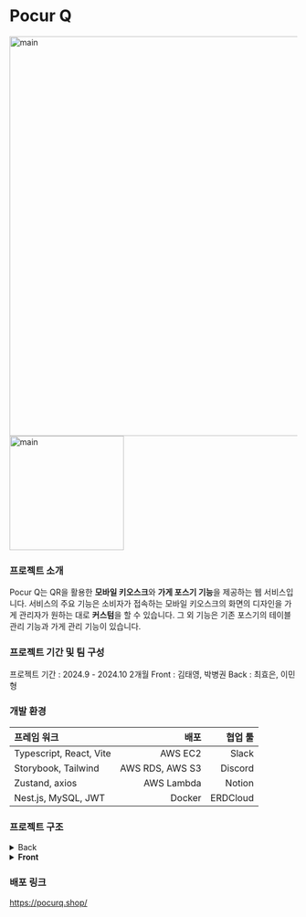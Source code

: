 
# Pocur Q

<div>
<img width="700" alt="main" src="https://github.com/user-attachments/assets/c16f90e5-82ca-426d-853f-b55f63c1d7c8"/> <img width="200" alt="main" src="https://github.com/user-attachments/assets/8baf901a-4b7b-4f27-8ca9-225f91c04772"/>
</div>

### 프로젝트 소개
Pocur Q는 QR을 활용한 **모바일 키오스크**와 **가게 포스기 기능**을 제공하는 웹 서비스입니다. 서비스의 주요 기능은 소비자가 접속하는 모바일 키오스크의 화면의 디자인을 가게 관리자가 원하는 대로 **커스텀**을 할 수 있습니다. 그 외 기능은 기존 포스기의 테이블 관리 기능과 가게 관리 기능이 있습니다.

### 프로젝트 기간 및 팀 구성
프로젝트 기간	: 2024.9 - 2024.10 2개월
Front : 김태영, 박병권
Back : 최효은, 이민형

### 개발 환경

|프레임 워크|배포|협업 툴|
|:---|---:|---:|
|Typescript, React, Vite|AWS EC2|Slack|
|Storybook, Tailwind|AWS RDS, AWS S3|Discord|
|Zustand, axios|AWS Lambda|Notion|
|Nest.js, MySQL, JWT|Docker|ERDCloud|

### 프로젝트 구조

<details>
  <summary>Back</summary>
  
  ```
  📦src
 ┣ 📂auth
 ┃ ┣ 📜auth.module.ts
 ┃ ┣ 📜jwt-auth.guard.ts
 ┃ ┗ 📜jwt.strategy.ts
 ┣ 📂calls
 ┃ ┣ 📂dtos
 ┃ ┃ ┣ 📜create-calls.dto.ts
 ┃ ┃ ┗ 📜update-calls.dto.ts
 ┃ ┣ 📂entities
 ┃ ┃ ┗ 📜calls.entity.ts
 ┃ ┣ 📜calls.controller.ts
 ┃ ┣ 📜calls.module.ts
 ┃ ┗ 📜calls.service.ts
 ┣ 📂categories
 ┃ ┣ 📂dtos
 ┃ ┃ ┗ 📜create-categories.dto.ts
 ┃ ┣ 📂entities
 ┃ ┃ ┗ 📜categories.entity.ts
 ┃ ┣ 📜categories.controller.ts
 ┃ ┣ 📜categories.module.ts
 ┃ ┗ 📜categories.service.ts
 ┣ 📂customer-jwt
 ┃ ┣ 📜customer-jwt.controller.ts
 ┃ ┣ 📜customer-jwt.module.ts
 ┃ ┗ 📜customer-jwt.service.ts
 ┣ 📂designPresets
 ┃ ┣ 📂dto
 ┃ ┃ ┣ 📜create-designPresets.dto.ts
 ┃ ┃ ┗ 📜update-designPresets.dto.ts
 ┃ ┣ 📂entities
 ┃ ┃ ┗ 📜designPresets.entity.ts
 ┃ ┣ 📜designPresets.controller.ts
 ┃ ┣ 📜designPresets.module.ts
 ┃ ┗ 📜designPresets.service.ts
 ┣ 📂designs
 ┃ ┣ 📂dto
 ┃ ┃ ┣ 📜create-designs.dto.ts
 ┃ ┃ ┣ 📜response-designs.dto.ts
 ┃ ┃ ┗ 📜update-designs.dto.ts
 ┃ ┣ 📂entities
 ┃ ┃ ┗ 📜designs.entity.ts
 ┃ ┣ 📜designs.controller.ts
 ┃ ┣ 📜designs.module.ts
 ┃ ┗ 📜designs.service.ts
 ┣ 📂health-check
 ┃ ┗ 📜health-check.controller.ts
 ┣ 📂img-upload
 ┃ ┣ 📜imgUpload.controller.ts
 ┃ ┣ 📜imgUpload.module.ts
 ┃ ┗ 📜imgUpload.service.ts
 ┣ 📂menus
 ┃ ┣ 📂dtos
 ┃ ┃ ┣ 📜create-menus.dto.ts
 ┃ ┃ ┣ 📜get-all-menus-response.dto.ts
 ┃ ┃ ┣ 📜get-menu-response.dto.ts
 ┃ ┃ ┗ 📜update-menus.dto.ts
 ┃ ┣ 📂entities
 ┃ ┃ ┗ 📜menus.entity.ts
 ┃ ┣ 📜menus.controller.ts
 ┃ ┣ 📜menus.module.ts
 ┃ ┗ 📜menus.service.ts
 ┣ 📂options
 ┃ ┣ 📂dtos
 ┃ ┃ ┣ 📜create-options.dro.ts
 ┃ ┃ ┗ 📜option-response.dto.ts
 ┃ ┣ 📂entities
 ┃ ┃ ┗ 📜options.entity.ts
 ┃ ┣ 📜options.controller.ts
 ┃ ┣ 📜options.module.ts
 ┃ ┗ 📜options.service.ts
 ┣ 📂orders
 ┃ ┣ 📂dto
 ┃ ┃ ┗ 📜create-orders.dto.ts
 ┃ ┣ 📂entities
 ┃ ┃ ┗ 📜orders.entity.ts
 ┃ ┣ 📜orders.controller.ts
 ┃ ┣ 📜orders.module.ts
 ┃ ┗ 📜orders.service.ts
 ┣ 📂restaurants
 ┃ ┣ 📂dto
 ┃ ┃ ┣ 📜create-restaurants.dto.ts
 ┃ ┃ ┗ 📜update-restaurants.dto.ts
 ┃ ┣ 📂entities
 ┃ ┃ ┗ 📜restaurants.entity.ts
 ┃ ┣ 📜restaurants.controller.ts
 ┃ ┣ 📜restaurants.module.ts
 ┃ ┗ 📜restaurants.service.ts
 ┣ 📂restaurantTables
 ┃ ┣ 📂entities
 ┃ ┃ ┗ 📜restaurantTables.entity.ts
 ┃ ┣ 📜restaurantTables.controller.ts
 ┃ ┣ 📜restaurantTables.module.ts
 ┃ ┗ 📜restaurantTables.service.ts
 ┣ 📂socket
 ┃ ┗ 📜socket.gateway.ts
 ┣ 📂urls
 ┃ ┣ 📂entities
 ┃ ┃ ┗ 📜urls.entity.ts
 ┃ ┣ 📜urls.controller.ts
 ┃ ┣ 📜urls.module.ts
 ┃ ┗ 📜urls.service.ts
 ┣ 📂users
 ┃ ┣ 📂dtos
 ┃ ┃ ┣ 📜create-user.dto.ts
 ┃ ┃ ┗ 📜login-user.dto.ts
 ┃ ┣ 📂entities
 ┃ ┃ ┗ 📜users.entity.ts
 ┃ ┣ 📜users.controller.ts
 ┃ ┣ 📜users.module.ts
 ┃ ┗ 📜users.service.ts
 ┣ 📜app.module.ts
 ┗ 📜main.ts
  ```

</details>

<details>
  <summary><b>Front</b></summary>
  파일 구조
</details>

### 배포 링크

https://pocurq.shop/
